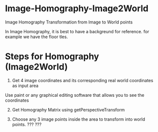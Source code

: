 # Image-Homography-Image2World
Image Homography Transformation from Image to World points

In Image Homography, it is best to have a backgreund for reference. for example we have the floor tles.

# Steps for Homography (Image2World)

1. Get 4 image coordinates and its corresponding real world coordinates as input area


Use paint or any graphical editing software that allows you to see the coordinates


2. Get Homography Matrix using getPerspectiveTransform


3. Choose any 3 image points inside the area to transform into world points. 
???
???

